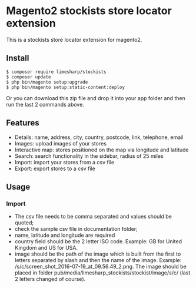 # Magento2 stockists store locator extension

This is a stockists store locator extension for magento2.

## Install

```
$ composer require limesharp/stockists
$ composer update
$ php bin/magento setup:upgrade 
$ php bin/magento setup:static-content:deploy
```

Or you can download this zip file and drop it into your app folder and then run the last 2 commands above.

## Features

* Details: name, address, city, country, postcode, link, telephone, email
* Images: upload images of your stores
* Interactive map: stores positioned on the map via longitude and latitude
* Search: search functionality in the sidebar, radius of 25 miles
* Import: import your stores from a csv file
* Export: export stores to a csv file

## Usage

### Import

* The csv file needs to be comma separated and values should be quoted;
* check the sample csv file in documentation folder;
* name, latitude and longitude are required
* country field should be the 2 letter ISO code. Example: GB for United Kingdom and US for USA.
* image should be the path of the image which is built from the first to letters separated by slash and then the name of the image. Example: /s/c/screen_shot_2016-07-19_at_09.56.49_2.png. The image should be placed in folder pub/media/limesharp_stockists/stockist/image/s/c/ (last 2 letters changed of course).